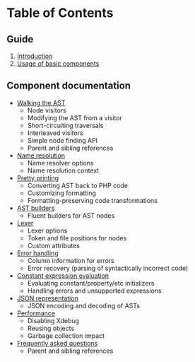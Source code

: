 Table of Contents
=================

Guide
-----

  1. [Introduction](0_Introduction.markdown)
  2. [Usage of basic components](2_Usage_of_basic_components.markdown)

Component documentation
-----------------------

  * [Walking the AST](component/Walking_the_AST.markdown)
    * Node visitors
    * Modifying the AST from a visitor
    * Short-circuiting traversals
    * Interleaved visitors
    * Simple node finding API
    * Parent and sibling references
  * [Name resolution](component/Name_resolution.markdown)
    * Name resolver options
    * Name resolution context
  * [Pretty printing](component/Pretty_printing.markdown)
    * Converting AST back to PHP code
    * Customizing formatting
    * Formatting-preserving code transformations
  * [AST builders](component/AST_builders.markdown)
    * Fluent builders for AST nodes
  * [Lexer](component/Lexer.markdown)
    * Lexer options
    * Token and file positions for nodes
    * Custom attributes
  * [Error handling](component/Error_handling.markdown)
    * Column information for errors
    * Error recovery (parsing of syntactically incorrect code)
  * [Constant expression evaluation](component/Constant_expression_evaluation.markdown)
    * Evaluating constant/property/etc initializers
    * Handling errors and unsupported expressions
  * [JSON representation](component/JSON_representation.markdown)
    * JSON encoding and decoding of ASTs
  * [Performance](component/Performance.markdown)
    * Disabling Xdebug
    * Reusing objects
    * Garbage collection impact
  * [Frequently asked questions](component/FAQ.markdown)
    * Parent and sibling references
